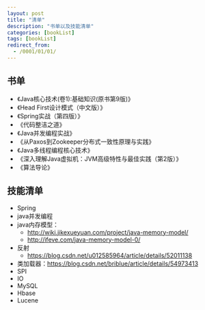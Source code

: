 ```yaml
---
layout: post
title: "清单"
description: "书单以及技能清单"
categories: [bookList]
tags: [bookList]
redirect_from:
  - /0001/01/01/
---
```

## 书单
- 《Java核心技术(卷1):基础知识(原书第9版)》
- 《Head First设计模式（中文版）》
- 《Spring实战（第四版）》
- 《代码整洁之道》
- 《Java并发编程实战》
- 《从Paxos到Zookeeper分布式一致性原理与实践》
- 《Java多线程编程核心技术》
- 《深入理解Java虚拟机：JVM高级特性与最佳实践（第2版）》
- 《算法导论》

## 技能清单
- Spring
- java并发编程
- java内存模型：
    - http://wiki.jikexueyuan.com/project/java-memory-model/
    - http://ifeve.com/java-memory-model-0/
- 反射
    - https://blog.csdn.net/u012585964/article/details/52011138
- 类加载器：https://blog.csdn.net/briblue/article/details/54973413
- SPI
- IO
- MySQL
- Hbase
- Lucene